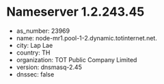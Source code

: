 # Nameserver 1.2.243.45

* as_number: 23969
* name: node-mr1.pool-1-2.dynamic.totinternet.net.
* city: Lap Lae
* country: TH
* organization: TOT Public Company Limited
* version: dnsmasq-2.45
* dnssec: false
